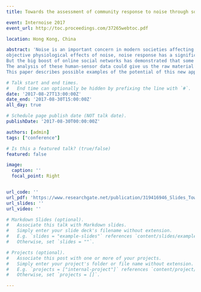 ```yaml
---
title: Towards the assessment of community response to noise through social media

event: Internoise 2017
event_url: http://toc.proceedings.com/37265webtoc.pdf

location: Hong Kong, China

abstract: 'Noise is an important concern in modern societies affecting the health and wellbeing of citizens. Beyond the
objective physiological effects of noise, noise response has a significant subjective component, which is reflected as a community response and has been traditionally evaluated through surveys. These surveys are often costly, invasive and people do not usually take part in them, whether you use one-to-one interview, phone-based polls or web-based forms.
But the big boost of online social networks has demonstrated that some people are willing to share their views and feelings about everyday problems, including noise. Policy makers should pay attention to these new channels, as they can provide insights about community response and provide new ways of measuring subjective modifying factors in a faster and less expensive way. Online Social Networks act like citizen observatories, and their data can be analyzed as a trustworthy source of information, as humans can contextualize situations and discriminate non-important data.
The analysis of these human-sensor data could give us the raw material to know the community response to noise in cities, and the citizens’ views regarding different aspects of noise, or specific sound sources. It can also provide a descriptor of reactions towards the performance of actions against noise, something essential to engage stakeholders and improve the efficiency of policymaking in the future. An automatic process in which noise opinions on the Internet are gathered, clustered and analyzed, being able to provide a subjective evaluation of any noise source can be conceived. Today this is something feasible, and it would suppose a breakthrough approach to noise assessment in cities.
This paper describes possible examples of the potential of this new approach in noise management and the key methodological aspects that should be considered for this aim, such as the processes to follow and the technologies to use.'

# Talk start and end times.
#   End time can optionally be hidden by prefixing the line with `#`.
date: '2017-08-27T13:00:00Z'
date_end: '2017-08-30T15:00:00Z'
all_day: true

# Schedule page publish date (NOT talk date).
publishDate: '2017-08-30T00:00:00Z'

authors: [admin]
tags: ["conference"]

# Is this a featured talk? (true/false)
featured: false

image:
  caption: ''
  focal_point: Right


url_code: ''
url_pdf: 'https://www.researchgate.net/publication/319416946_Slides_Towards_the_assessment_of_community_response_to_noise_through_social_media'
url_slides: ''
url_video: ''

# Markdown Slides (optional).
#   Associate this talk with Markdown slides.
#   Simply enter your slide deck's filename without extension.
#   E.g. `slides = "example-slides"` references `content/slides/example-slides.md`.
#   Otherwise, set `slides = ""`.

# Projects (optional).
#   Associate this post with one or more of your projects.
#   Simply enter your project's folder or file name without extension.
#   E.g. `projects = ["internal-project"]` references `content/project/deep-learning/index.md`.
#   Otherwise, set `projects = []`.

---
```

